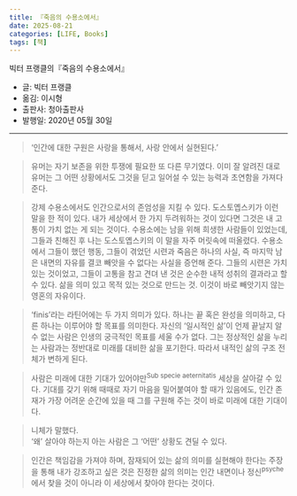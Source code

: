 ```yaml
---
title: 『죽음의 수용소에서』
date: 2025-08-21
categories: [LIFE, Books]
tags: [책]
---
```



빅터 프랭클의『죽음의 수용소에서』
- 글: 빅터 프랭클
- 옮김: 이시형
- 출판사: 청아출판사
- 발행일: 2020년 05월 30일


---


> ‘인간에 대한 구원은 사랑을 통해서, 사랑 안에서 실현된다.’


> 유머는 자기 보존을 위한 투쟁에 필요한 또 다른 무기였다. 이미 잘 알려진 대로 유머는 그 어떤 상황에서도 그것을 딛고 일어설 수 있는 능력과 초연함을 가져다준다.


> 강제 수용소에서도 인간으로서의 존엄성을 지킬 수 있다. 도스토옙스키가 이런 말을 한 적이 있다. 내가 세상에서 한 가지 두려워하는 것이 있다면 그것은 내 고통이 가치 없는 게 되는 것이다. 수용소에는 남을 위해 희생한 사람들이 있었는데, 그들과 친해진 후 나는 도스토옙스키의 이 말을 자주 머릿속에 떠올렸다. 수용소에서 그들이 했던 행동, 그들이 겪었던 시련과 죽음은 하나의 사실, 즉 마지막 남은 내면의 자유를 결코 빼앗을 수 없다는 사실을 증언해 준다. 그들의 시련은 가치 있는 것이었고, 그들이 고통을 참고 견뎌 낸 것은 순수한 내적 성취의 결과라고 할 수 있다. 삶을 의미 있고 목적 있는 것으로 만드는 것. 이것이 바로 빼앗기지 않는 영혼의 자유이다.


> ‘finis’라는 라틴어에는 두 가지 의미가 있다. 하나는 끝 혹은 완성을 의미하고, 다른 하나는 이루어야 할 목표를 의미한다. 자신의 ‘일시적인 삶’이 언제 끝날지 알 수 없는 사람은 인생의 궁극적인 목표를 세울 수가 없다. 그는 정상적인 삶을 누리는 사람과는 정반대로 미래를 대비한 삶을 포기한다. 따라서 내적인 삶의 구조 전체가 변하게 된다.


> 사람은 미래에 대한 기대가 있어야만<sup>Sub specie aeternitatis</sup> 세상을 살아갈 수 있다. 기대를 갖기 위해 때때로 자기 마음을 밀어붙여야 할 때가 있음에도, 인간 존재가 가장 어려운 순간에 있을 때 그를 구원해 주는 것이 바로 미래에 대한 기대이다.


> 니체가 말했다.  
> ‘왜’ 살아야 하는지 아는 사람은 그 ‘어떤’ 상황도 견딜 수 있다.


> 인간은 책임감을 가져야 하며, 잠재되어 있는 삶의 의미를 실현해야 한다는 주장을 통해 내가 강조하고 싶은 것은 진정한 삶의 의미는 인간 내면이나 정신<sup>psyche</sup>에서 찾을 것이 아니라 이 세상에서 찾아야 한다는 것이다.